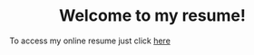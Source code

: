 <h1 align="center">Welcome to my resume!</h1>

To access my online resume just click [here](https://victormanduca.github.io/resume/)
